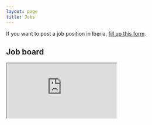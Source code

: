 ```yaml
---
layout: page
title: Jobs
---
```


If you want to post a job position in Iberia, <a href="https://docs.google.com/forms/d/e/1FAIpQLSdv-b1_KS4oXSxzT0FIuX9UKncCvc6rvYElBlL8z-1TtgtEjg/viewform" target="_blank">fill up this form</a>.

## Job board

<div class="job-board-container">
    <iframe class="job-board" src="https://docs.google.com/spreadsheets/d/e/2PACX-1vQvPxF7VteF5zsxldfQoHQ2MXA3fi5pREU6QLEbskPKtxJ4pi3JUH2QvIUWyUpu4rxplKAEyT1KQVrl/pubhtml?gid=0&amp;single=true&amp;widget=true&amp;headers=false"></iframe>
</div>
